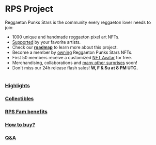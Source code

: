 # RPS Project

Reggaeton Punks Stars is the community every reggaeton lover needs to join:
* 1000 unique and handmade reggaeton pixel art NFTs.
* [Supported](highlights.html) by your favorite artists.
* Check our [<b>roadmap</b>](roadmap.html) to learn more about this project.
* Become a member by [owning](buy.html) Reggaeton Punks Stars NFTs.
* First 50 members receive a customized [NFT Avatar](https://opensea.io/collection/reggaetoncommunity) for free.
* Merchandising, collaborations and [many other surprises](fam.html) soon!
* Don't miss our 24h release flash sales! <b>W, F & Su at 8 PM UTC. </b><br><br>


### [Highlights](highlights.html)

### [Collectibles](nfts.html)

### [RPS Fam benefits](fam.html)

### [How to buy?](buy.html)

### [Q&A](qa.html)
